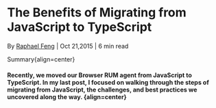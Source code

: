 # The Benefits of Migrating from JavaScript to TypeScript
By [Raphael Feng](https://blog.appdynamics.com/author/raphaelfeng/) | Oct 21,2015 | 6 min read

Summary{align=center}
#### Recently, we moved our Browser RUM agent from JavaScript to TypeScript. In my last post, I focused on walking through the steps of migrating from JavaScript, the challenges, and best practices we uncovered along the way. {align=center}



